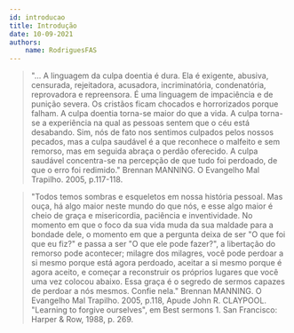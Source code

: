 ```yaml
---
id: introducao
title: Introdução
date: 10-09-2021
authors: 
    name: RodriguesFAS
---
```


> "... A linguagem da culpa doentia é dura. Ela é exigente, abusiva, censurada, rejeitadora, acusadora, incriminatória, condenatória, reprovadora e repreensora. É uma linguagem de impaciência e de punição severa. Os cristãos ficam chocados e horrorizados porque falham. A culpa doentia torna-se maior do que a vida. A culpa torna-se a experiência na qual as pessoas sentem que o céu está desabando. Sim, nós de fato nos sentimos culpados pelos nossos pecados, mas a culpa saudável é a que reconhece o malfeito e sem remorso, mas em seguida abraça o perdão oferecido. A culpa saudável concentra-se na percepção de que tudo foi perdoado, de que o erro foi redimido."  Brennan MANNING. O Evangelho Mal Trapilho. 2005, p.117-118.


> "Todos temos sombras e esqueletos em nossa história pessoal. Mas ouça, há algo maior neste mundo do que nós, e esse algo maior é cheio de graça e misericordia, paciência e inventividade. No momento em que o foco da sua vida muda da sua maldade para a bondade dele, o momento em que a pergunta deixa de ser "O que foi que eu fiz?" e passa a ser "O que ele pode fazer?", a libertação do remorso pode acontecer; milagre dos milagres, você pode perdoar a si mesmo porque está agora perdoado, aceitar a si mesmo porque é agora aceito, e começar a reconstruir os próprios lugares que você uma vez colocou abaixo. Essa graça é o segredo de sermos capazes de perdoar a nós mesmos. Confie nela." Brennan MANNING. O Evangelho Mal Trapilho. 2005, p.118, Apude John R. CLAYPOOL. "Learning to forgive ourselves", em Best sermons 1. San Francisco: Harper & Row, 1988, p. 269.